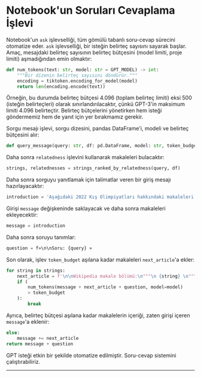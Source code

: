 # Notebook'un Soruları Cevaplama İşlevi

Notebook'un `ask` işlevselliği, tüm gömülü tabanlı soru-cevap sürecini otomatize eder. `ask` işlevselliği, bir isteğin belirteç sayısını sayarak başlar. Amaç, mesajdaki belirteç sayısının belirteç bütçesini (model limiti, proje limiti) aşmadığından emin olmaktır:

```python
def num_tokens(text: str, model: str = GPT_MODEL) -> int:
    """Bir dizenin belirteç sayısını döndürür."""
    encoding = tiktoken.encoding_for_model(model)
    return len(encoding.encode(text))
```

Örneğin, bu durumda belirteç bütçesi 4.096 (toplam belirteç limiti) eksi 500 (isteğin belirteçleri) olarak sınırlandırılacaktır, çünkü GPT-3'in maksimum limiti 4.096 belirteçtir. Belirteç bütçelerini yönetirken hem isteği göndermemiz hem de yanıt için yer bırakmamız gerekir.

Sorgu mesajı işlevi, sorgu dizesini, pandas DataFrame'i, modeli ve belirteç bütçesini alır:

```python
def query_message(query: str, df: pd.DataFrame, model: str, token_budget: int) -> str:
```

Daha sonra `relatedness` işlevini kullanarak makaleleri bulacaktır:

```python
strings, relatednesses = strings_ranked_by_relatedness(query, df)
```

Daha sonra sorguyu yanıtlamak için talimatlar veren bir giriş mesajı hazırlayacaktır:

```python
introduction = 'Aşağıdaki 2022 Kış Olimpiyatları hakkındaki makaleleri kullanarak sonraki soruyu yanıtlayın. Cevap makalelerde bulunamazsa, "Cevap bulamadım" yazın.'
```

Girişi `message` değişkeninde saklayacak ve daha sonra makaleleri ekleyecektir:

```python
message = introduction
```

Daha sonra soruyu tanımlar:

```python
question = f»\n\nSoru: {query} »
```

Son olarak, işlev `token_budget` aşılana kadar makaleleri `next_article`'a ekler:

```python
for string in strings:
    next_article = f'\n\nWikipedia makale bölümü:\n"""\n {string} \n"""'
    if (
        num_tokens(message + next_article + question, model=model)
        > token_budget
    ):
        break
```

Ayrıca, belirteç bütçesi aşılana kadar makalelerin içeriği, zaten girişi içeren `message`'a eklenir:

```python
else:
    message += next_article
return message + question
```

GPT isteği etkin bir şekilde otomatize edilmiştir. Soru-cevap sistemini çalıştırabiliriz.

---

